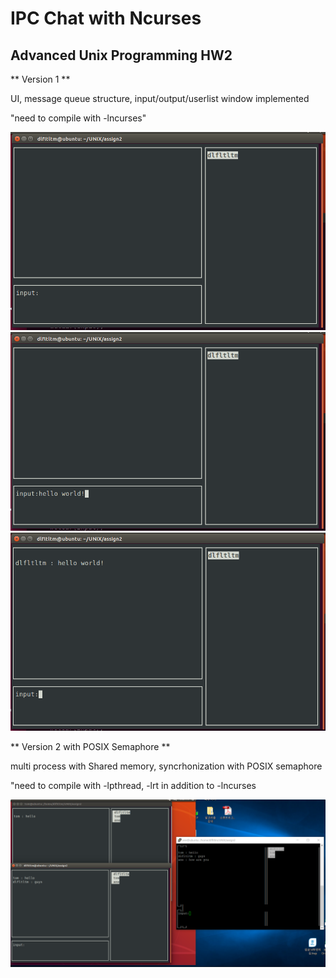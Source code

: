 # IPC Chat with Ncurses 
## Advanced Unix Programming HW2

** Version 1 **

 UI, message queue structure, input/output/userlist window implemented

 "need to compile with -lncurses"

![Preview](https://github.com/BaeJuneHyuck/Ncurses_Chat/blob/master/snapshot/v1_1.png?raw=true)
![Preview](https://github.com/BaeJuneHyuck/Ncurses_Chat/blob/master/snapshot/v1_2.png?raw=true)
![Preview](https://github.com/BaeJuneHyuck/Ncurses_Chat/blob/master/snapshot/v1_3.png?raw=true)

** Version 2 with POSIX Semaphore **

 multi process with Shared memory, syncrhonization with POSIX semaphore

 "need to compile with -lpthread, -lrt in addition to -lncurses

![Preview](https://github.com/BaeJuneHyuck/Ncurses_Chat/blob/master/snapshot/v2.6.png?raw=true)
